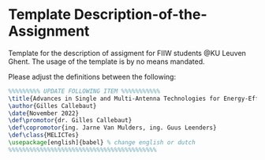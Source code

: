 # Template Description-of-the-Assignment

Template for the description of assigment for FIIW students @KU Leuven Ghent.
The usage of the template is by no means mandated.

Please adjust the definitions between the following:

```latex
%%%%%%%%% UPDATE FOLLOWING ITEM %%%%%%%%%%%
\title{Advances in Single and Multi-Antenna Technologies for Energy-Efficient IoT}
\author{Gilles Callebaut}
\date{November 2022}
\def\promotor{dr. Gilles Callebaut}
\def\copromotor{ing. Jarne Van Mulders, ing. Guus Leenders}
\def\class{MELICTes}
\usepackage[english]{babel} % change english or dutch
%%%%%%%%%%%%%%%%%%%%%%%%%%%%%%%%%%%%%%%%%%
```
